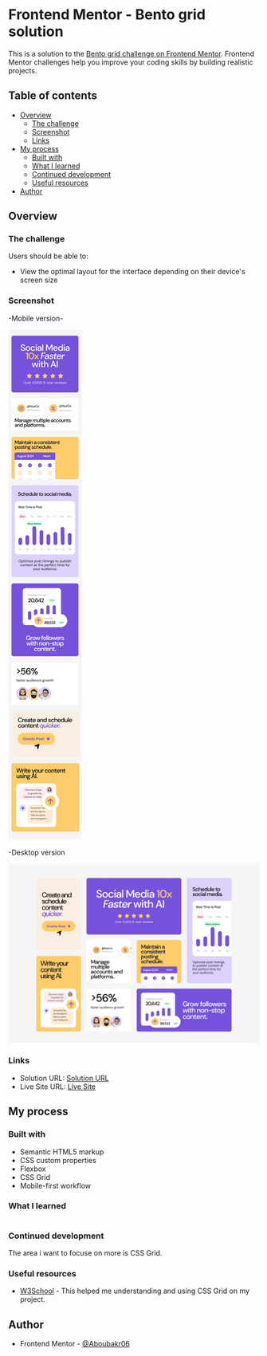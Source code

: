 # Frontend Mentor - Bento grid solution

This is a solution to the [Bento grid challenge on Frontend Mentor](https://www.frontendmentor.io/challenges/bento-grid-RMydElrlOj). Frontend Mentor challenges help you improve your coding skills by building realistic projects. 

## Table of contents

- [Overview](#overview)
  - [The challenge](#the-challenge)
  - [Screenshot](#screenshot)
  - [Links](#links)
- [My process](#my-process)
  - [Built with](#built-with)
  - [What I learned](#what-i-learned)
  - [Continued development](#continued-development)
  - [Useful resources](#useful-resources)
- [Author](#author)

## Overview

### The challenge

Users should be able to:

- View the optimal layout for the interface depending on their device's screen size

### Screenshot

-Mobile version-

![photo](./design/mobile-design.jpg)

 -Desktop version

![photo](./design/desktop-design.jpg)

### Links

- Solution URL: [Solution URL](https://www.frontendmentor.io/solutions/)
- Live Site URL: [Live Site](https://musical-toffee-739d66.netlify.app/)

## My process

### Built with

- Semantic HTML5 markup
- CSS custom properties
- Flexbox
- CSS Grid
- Mobile-first workflow

### What I learned

```css

```

### Continued development

The area i want to focuse on more is CSS Grid.

### Useful resources

- [W3School](https://www.w3schools.com/css/css_grid.asp) - This helped me understanding and using CSS Grid on my project.

## Author

- Frontend Mentor - [@Aboubakr06](https://www.frontendmentor.io/profile/Aboubakr06)

